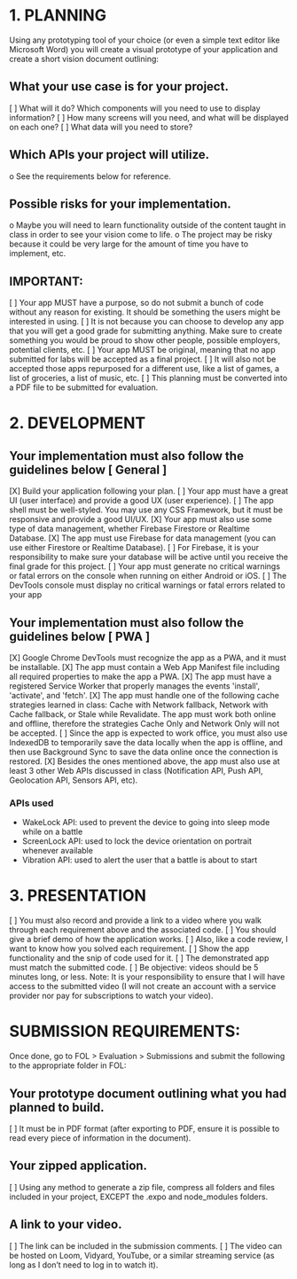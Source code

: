 # 1. PLANNING
Using any prototyping tool of your choice (or even a simple text editor like Microsoft Word) you will create a visual prototype of your application and create a short vision document outlining:

## What your use case is for your project.
[ ] What will it do? Which components will you need to use to display information? 
[ ] How many screens will you need, and what will be displayed on each one? 
[ ] What data will you need to store?

## Which APIs your project will utilize.
o See the requirements below for reference.

## Possible risks for your implementation.
o Maybe you will need to learn functionality outside of the content taught in class in order to see your vision come to life.
o The project may be risky because it could be very large for the amount of time you have to implement, etc.

## IMPORTANT:
[ ] Your app MUST have a purpose, so do not submit a bunch of code without any reason for existing. It should be something the users might be interested in using.
[ ] It is not because you can choose to develop any app that you will get a good grade for submitting anything. Make sure to create something you would be proud to show other people, possible employers, potential clients, etc.
[ ] Your app MUST be original, meaning that no app submitted for labs will be accepted as a final project.
[ ] It will also not be accepted those apps repurposed for a different use, like a list of games, a list of groceries, a list of music, etc.
[ ] This planning must be converted into a PDF file to be submitted for evaluation.

# 2. DEVELOPMENT

## Your implementation must also follow the guidelines below [ General ]
[X] Build your application following your plan. 
[ ] Your app must have a great UI (user interface) and provide a good UX (user experience). 
[ ] The app shell must be well-styled. You may use any CSS Framework, but it must be responsive and provide a good UI/UX.
[X] Your app must also use some type of data management, whether Firebase Firestore or Realtime Database.
[X] The app must use Firebase for data management (you can use either Firestore or Realtime Database).
[ ] For Firebase, it is your responsibility to make sure your database will be active until you receive the final grade for this project.
[ ] Your app must generate no critical warnings or fatal errors on the console when running on either Android or iOS.
[ ] The DevTools console must display no critical warnings or fatal errors related to your app

## Your implementation must also follow the guidelines below [ PWA ]
[X] Google Chrome DevTools must recognize the app as a PWA, and it must be installable.
[X] The app must contain a Web App Manifest file including all required properties to make the app a PWA.
[X] The app must have a registered Service Worker that properly manages the events 'install', 'activate', and 'fetch'.
[X] The app must handle one of the following cache strategies learned in class:
Cache with Network fallback, Network with Cache fallback, or Stale while Revalidate. The app must work both online and offline, therefore the strategies Cache Only and Network Only will not be accepted.
[ ] Since the app is expected to work office, you must also use IndexedDB to temporarily save the data locally when the app is offline, and then use Background Sync to save the data online once the connection is restored.
[X] Besides the ones mentioned above, the app must also use at least 3 other Web APIs discussed in class (Notification API, Push API, Geolocation API, Sensors API, etc).
### APIs used
- WakeLock API: used to prevent the device to going into sleep mode while on a battle
- ScreenLock API: used to lock the device orientation on portrait whenever available
- Vibration API: used to alert the user that a battle is about to start

# 3. PRESENTATION
[ ] You must also record and provide a link to a video where you walk through each requirement above and the associated code.
[ ] You should give a brief demo of how the application works.
[ ] Also, like a code review, I want to know how you solved each requirement.
[ ] Show the app functionality and the snip of code used for it.
[ ] The demonstrated app must match the submitted code.
[ ] Be objective: videos should be 5 minutes long, or less.
Note: It is your responsibility to ensure that I will have access to the submitted video (I will not create an account with a service provider nor pay for subscriptions to watch your video). 

# SUBMISSION REQUIREMENTS:
Once done, go to FOL > Evaluation > Submissions and submit the following to the appropriate folder in FOL:
## Your prototype document outlining what you had planned to build.
[ ] It must be in PDF format (after exporting to PDF, ensure it is possible to read every piece of information in the document).
## Your zipped application.
[ ] Using any method to generate a zip file, compress all folders and files included in your project, EXCEPT the .expo and node_modules folders.
## A link to your video.
[ ] The link can be included in the submission comments.
[ ] The video can be hosted on Loom, Vidyard, YouTube, or a similar streaming service (as long as I don’t need to log in to watch it).